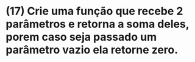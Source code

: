 # (17) Crie uma função que recebe 2 parâmetros e retorna a soma deles, porem caso seja passado um parâmetro vazio ela retorne zero.
